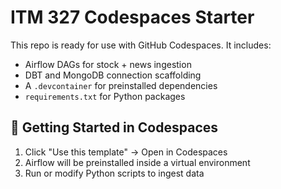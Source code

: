 # ITM 327 Codespaces Starter

This repo is ready for use with GitHub Codespaces. It includes:

- Airflow DAGs for stock + news ingestion
- DBT and MongoDB connection scaffolding
- A `.devcontainer` for preinstalled dependencies
- `requirements.txt` for Python packages

## 🚀 Getting Started in Codespaces

1. Click "Use this template" → Open in Codespaces
2. Airflow will be preinstalled inside a virtual environment
3. Run or modify Python scripts to ingest data
